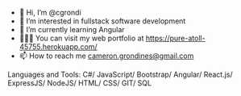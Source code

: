 - 👋 Hi, I’m @cgrondi
- 👀 I’m interested in fullstack software development 
- 🌱 I’m currently learning Angular
- 🧑🏼‍💻 You can visit my web portfolio at https://pure-atoll-45755.herokuapp.com/
- 📫 How to reach me cameron.grondines@gmail.com

Languages and Tools:
C#/ JavaScript/ Bootstrap/ Angular/ React.js/ ExpressJS/ NodeJS/ HTML/ CSS/ GIT/ SQL

<!---
cgrondi/cgrondi is a ✨ special ✨ repository because its `README.md` (this file) appears on your GitHub profile.
You can click the Preview link to take a look at your changes.
--->
